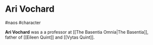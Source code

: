 # Ari Vochard
#naos #character

**Ari Vochard** was a a professor at [[The Basentia Omnia|The Basentia]], father of [[Eileen Quint]] and [[Vytas Quint]].